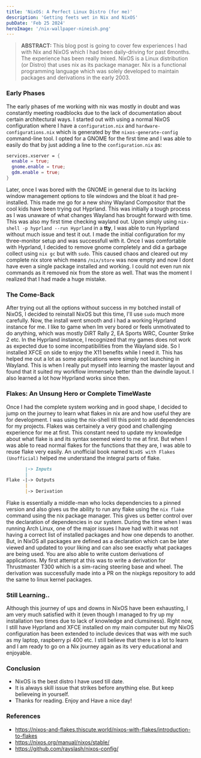```yaml
---
title: 'NixOS: A Perfect Linux Distro (for me)'
description: 'Getting feets wet in Nix and NixOS'
pubDate: 'Feb 25 2024'
heroImage: '/nix-wallpaper-nineish.png'
---
```


> __ABSTRACT:__ This blog post is going to cover few experiences I had with Nix and NixOS which I had been daily-driving for past 6months. The experience has been really mixed. NixOS is a Linux distribution (or Distro) that uses nix as its package manager. Nix is a functional programming language which was solely developed to maintain packages and derivations in the early 2003.

### Early Phases

The early phases of me working with nix was mostly in doubt and was constantly meeting roadblocks due to the lack of documentation about certain architectural ways. I started out with using a normal NixOS configuration where I have a `configuration.nix` and `hardware-configurations.nix` which is generated by the `nixos-generate-config` command-line tool. I opted for a GNOME for the first time and I was able to easily do that by just adding a line to the `configuration.nix` as:
```nix
services.xserver = {
  enable = true;
  gnome.enable = true;
  gdm.enable = true;
}
```

Later, once I was bored with the GNOME in general due to its lacking window management options to tile windows and the bloat it had pre-installed. This made me go for a new shiny Wayland Compositor that the cool kids have been trying out Hyprland. This was initially a tough process as I was unaware of what changes Wayland has brought forward with time. This was also my first time checking wayland out. Upon simply using `nix-shell -p hyprland --run Hyprland` in a __tty__, I was able to run Hyprland without much issue and test it out. I made the initial configuration for my three-monitor setup and was successfull with it. Once I was comfortable with Hyprland, I decided to remove gnome completely and did a garbage collect using `nix gc` but with `sudo`. This caused chaos and cleared out my complete nix store which means `/nix/store` was now empty and now I dont have even a single package installed and working. I could not even run nix commands as it removed nix from the store as well. That was the moment I realized that I had made a huge mistake.

### The Come-Back

After trying out all the options without success in my botched install of NixOS, I decided to reinstall NixOS but this time, I'll use `sudo` much more carefully. Now, the install went smooth and i had a working Hyprland instance for me. I like to game when Im very bored or feels unmotivated to do anything, which was mostly DiRT Rally 2, EA Sports WRC, Counter Strike 2 etc. In the Hyprland instance, I recognized that my games does not work as expected due to some incompatibilities from the Wayland side. So I installed XFCE on side to enjoy the X11 benefits while I need it. This has helped me out a lot as some applications were simply not launching in Wayland. This is when I really put myself into learning the master layout and found that it suited my workflow immensely better than the dwindle layout. I also learned a lot how Hyprland works since then.

### Flakes: An Unsung Hero or Complete TimeWaste

Once I had the complete system working and in good shape, I decided to jump on the journey to learn what flakes in nix are and how useful they are for development. I was using the nix-shell till this point to add dependencies for my projects. Flakes was certainely a very good and challenging experience for me at first. This constant need to update my knowledge about what flake is and its syntax seemed wierd to me at first. But when I was able to read normal flakes for the functions that they are, I was able to reuse flake very easily. An unofficial book named `NixOS with Flakes (Unofficial)` helped me understand the integral parts of flake.

```md
       |-> Inputs
       |
Flake -|-> Outputs
       |
       |-> Derivation
```

Flake is essentially a middle-man who locks dependencies to a pinned version and also gives us the ability to run any flake using the `nix flake` command using the nix package manager. This gives us better control over the declaration of dependencies in our system. During the time when I was running Arch Linux, one of the major issues I have had with it was not having a correct list of installed packages and how one depends to another. But, in NixOS all packages are defined as a declaration which can be later viewed and updated to your liking and can also see exactly what packages are being used. You are also able to write custom derivations of applications. My first attempt at this was to write a derivation for Thrustmaster T300 which is a sim-racing steering base and wheel. The derivation was successfully made into a PR on the nixpkgs repository to add the same to linux kernel packages.

### Still Learning..

Although this journey of ups and downs in NixOS have been exhausting, I am very much satisfied with it (even though I managed to fry up my installation two times due to lack of knowledge and clumsiness). Right now, I still have Hyprland and XFCE installed on my main computer but my NixOS configuration has been extended to include devices that was with me such as my laptop, raspberry pi 400 etc. I still believe that there is a lot to learn and I am ready to go on a Nix journey again as its very educational and enjoyable.

### Conclusion

- NixOS is the best distro I have used till date.
- It is always skill issue that strikes before anything else. But keep believeing in yourself.
- Thanks for reading. Enjoy and Have a nice day!

### References

- https://nixos-and-flakes.thiscute.world/nixos-with-flakes/introduction-to-flakes
- https://nixos.org/manual/nixos/stable/
- https://github.com/rayslash/nixos-config/

